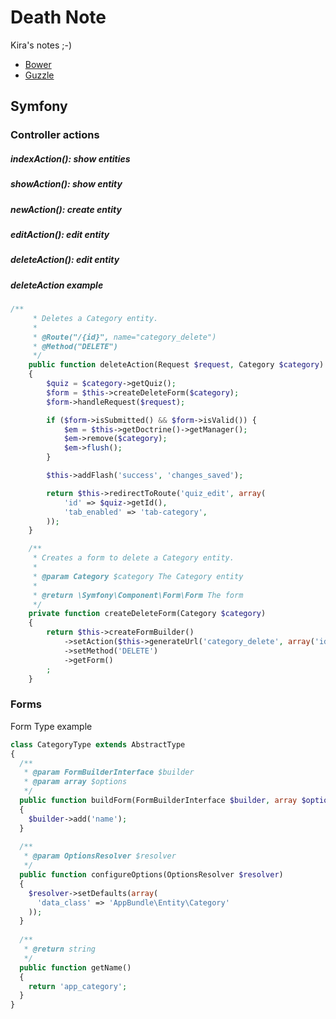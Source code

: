 # Death Note

Kira's notes ;-)

* [Bower](bower.md)
* [Guzzle](guzzle.md)

Symfony
-------
### Controller actions
##### indexAction(): show entities
##### showAction(): show entity
##### newAction(): create entity
##### editAction(): edit entity
##### deleteAction(): edit entity

##### deleteAction example
```php
/**
     * Deletes a Category entity.
     *
     * @Route("/{id}", name="category_delete")
     * @Method("DELETE")
     */
    public function deleteAction(Request $request, Category $category)
    {
        $quiz = $category->getQuiz();
        $form = $this->createDeleteForm($category);
        $form->handleRequest($request);

        if ($form->isSubmitted() && $form->isValid()) {
            $em = $this->getDoctrine()->getManager();
            $em->remove($category);
            $em->flush();
        }

        $this->addFlash('success', 'changes_saved');

        return $this->redirectToRoute('quiz_edit', array(
            'id' => $quiz->getId(),
            'tab_enabled' => 'tab-category',
        ));
    }

    /**
     * Creates a form to delete a Category entity.
     *
     * @param Category $category The Category entity
     *
     * @return \Symfony\Component\Form\Form The form
     */
    private function createDeleteForm(Category $category)
    {
        return $this->createFormBuilder()
            ->setAction($this->generateUrl('category_delete', array('id' => $category->getId())))
            ->setMethod('DELETE')
            ->getForm()
        ;
    }
```

### Forms

Form Type example
```php
class CategoryType extends AbstractType
{
  /**
   * @param FormBuilderInterface $builder
   * @param array $options
   */
  public function buildForm(FormBuilderInterface $builder, array $options)
  {
    $builder->add('name');
  }
  
  /**
   * @param OptionsResolver $resolver
   */
  public function configureOptions(OptionsResolver $resolver)
  {
    $resolver->setDefaults(array(
      'data_class' => 'AppBundle\Entity\Category'
    ));
  }
  
  /**
   * @return string
   */
  public function getName()
  {
    return 'app_category';
  }
}
```
